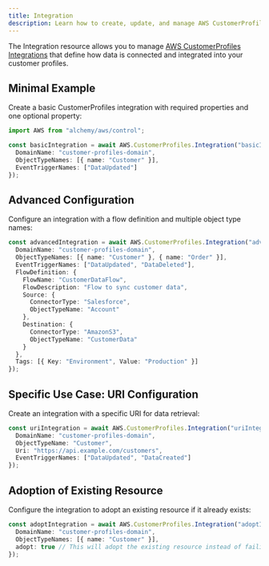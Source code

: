 ```yaml
---
title: Integration
description: Learn how to create, update, and manage AWS CustomerProfiles Integrations using Alchemy Cloud Control.
---
```



The Integration resource allows you to manage [AWS CustomerProfiles Integrations](https://docs.aws.amazon.com/customerprofiles/latest/userguide/) that define how data is connected and integrated into your customer profiles.

## Minimal Example

Create a basic CustomerProfiles integration with required properties and one optional property:

```ts
import AWS from "alchemy/aws/control";

const basicIntegration = await AWS.CustomerProfiles.Integration("basicIntegration", {
  DomainName: "customer-profiles-domain",
  ObjectTypeNames: [{ name: "Customer" }],
  EventTriggerNames: ["DataUpdated"]
});
```

## Advanced Configuration

Configure an integration with a flow definition and multiple object type names:

```ts
const advancedIntegration = await AWS.CustomerProfiles.Integration("advancedIntegration", {
  DomainName: "customer-profiles-domain",
  ObjectTypeNames: [{ name: "Customer" }, { name: "Order" }],
  EventTriggerNames: ["DataUpdated", "DataDeleted"],
  FlowDefinition: {
    FlowName: "CustomerDataFlow",
    FlowDescription: "Flow to sync customer data",
    Source: {
      ConnectorType: "Salesforce",
      ObjectTypeName: "Account"
    },
    Destination: {
      ConnectorType: "AmazonS3",
      ObjectTypeName: "CustomerData"
    }
  },
  Tags: [{ Key: "Environment", Value: "Production" }]
});
```

## Specific Use Case: URI Configuration

Create an integration with a specific URI for data retrieval:

```ts
const uriIntegration = await AWS.CustomerProfiles.Integration("uriIntegration", {
  DomainName: "customer-profiles-domain",
  ObjectTypeName: "Customer",
  Uri: "https://api.example.com/customers",
  EventTriggerNames: ["DataUpdated", "DataCreated"]
});
```

## Adoption of Existing Resource

Configure the integration to adopt an existing resource if it already exists:

```ts
const adoptIntegration = await AWS.CustomerProfiles.Integration("adoptIntegration", {
  DomainName: "customer-profiles-domain",
  ObjectTypeNames: [{ name: "Customer" }],
  adopt: true // This will adopt the existing resource instead of failing
});
```
